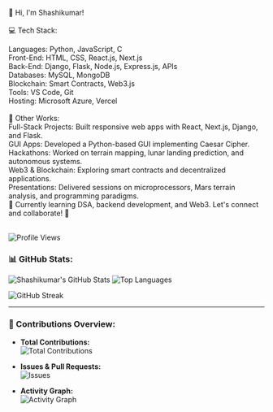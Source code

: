 👋 Hi, I'm Shashikumar! <br>
 <br>
💻 Tech Stack: <br>
 
Languages: Python, JavaScript, C <br>
Front-End: HTML, CSS, React.js, Next.js  <br>
Back-End: Django, Flask, Node.js, Express.js, APIs <br>
Databases: MySQL, MongoDB <br>
Blockchain: Smart Contracts, Web3.js <br>
Tools: VS Code, Git <br>
Hosting: Microsoft Azure, Vercel <br>
<br>
🚀 Other Works: 
 <br>
Full-Stack Projects: Built responsive web apps with React, Next.js, Django, and Flask. <br>
GUI Apps: Developed a Python-based GUI implementing Caesar Cipher. <br>
Hackathons: Worked on terrain mapping, lunar landing prediction, and autonomous systems. <br>
Web3 & Blockchain: Exploring smart contracts and decentralized applications. <br>
Presentations: Delivered sessions on microprocessors, Mars terrain analysis, and programming paradigms. <br>
🌱 Currently learning DSA, backend development, and Web3. Let's connect and collaborate! 🚀 <br>
 <br>

![Profile Views](https://hits.seeyoufarm.com/api/count/incr/badge.svg?url=https://github.com/Shashikumar-ezhilarasu&title=Profile%20Views)


### 📊 GitHub Stats:

![Shashikumar's GitHub Stats](https://github-readme-stats.vercel.app/api?username=Shashikumar-ezhilarasu&show_icons=true&theme=radical&count_private=true)   ![Top Languages](https://github-readme-stats.vercel.app/api/top-langs/?username=Shashikumar-ezhilarasu&layout=compact&theme=radical)

![GitHub Streak](https://github-readme-streak-stats.herokuapp.com/?user=Shashikumar-ezhilarasu&theme=radical)

---

### 🚀 Contributions Overview:

- **Total Contributions:**  
![Total Contributions](https://github-profile-summary-cards.vercel.app/api/cards/profile-details?username=Shashikumar-ezhilarasu&theme=radical)

- **Issues & Pull Requests:**  
  ![Issues](https://github-readme-stats.vercel.app/api?username=Shashikumar-ezhilarasu&count_private=true&show_icons=true&hide_title=true&theme=radical)

- **Activity Graph:**  
![Activity Graph](https://github-readme-activity-graph.vercel.app/graph?username=Shashikumar-ezhilarasu&theme=radical)
